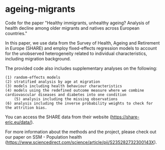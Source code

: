 # ageing-migrants
Code for the paper "Healthy immigrants, unhealthy ageing? Analysis of health decline among older migrants and natives across European countries."

In this paper, we use data from the Survey of Health, Ageing and Retirement in Europe (SHARE) and employ fixed-effects regression models to account for the unobserved heterogeneity related to individual characteristics, including migration background. 

The provided code also includes supplementary analyses on the following:

	(1) random-effects models
 	(2) stratified analysis by age at migration
  	(3) models including health behaviour characteristics
   	(4) models using the redefined outcome measure where we combine cardiovascular diseases and diabetes into one condition
    	(5) analysis including the missing observations
	(6) analysis including the inverse probability weights to check for the attrition bias. 

You can access the SHARE data from their website (https://share-eric.eu/data/).

For more information about the methods and the project, please check out our paper on SSM - Population health (https://www.sciencedirect.com/science/article/pii/S235282732300143X).
